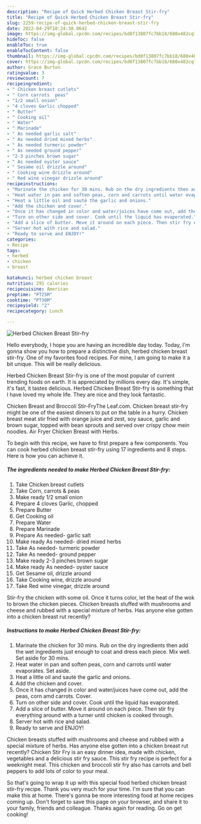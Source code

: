 ```yaml
---
description: "Recipe of Quick Herbed Chicken Breast Stir-fry"
title: "Recipe of Quick Herbed Chicken Breast Stir-fry"
slug: 2259-recipe-of-quick-herbed-chicken-breast-stir-fry
date: 2022-04-29T10:24:38.864Z
image: https://img-global.cpcdn.com/recipes/bd8f13807fc7bb18/680x482cq70/herbed-chicken-breast-stir-fry-recipe-main-photo.jpg
hideToc: false
enableToc: true
enableTocContent: false
thumbnail: https://img-global.cpcdn.com/recipes/bd8f13807fc7bb18/680x482cq70/herbed-chicken-breast-stir-fry-recipe-main-photo.jpg
cover: https://img-global.cpcdn.com/recipes/bd8f13807fc7bb18/680x482cq70/herbed-chicken-breast-stir-fry-recipe-main-photo.jpg
author: Grace Burton
ratingvalue: 3
reviewcount: 7
recipeingredient:
- " Chicken breast cutlets"
- " Corn carrots  peas"
- "1/2 small onion"
- "4 cloves Garlic chopped"
- " Butter"
- " Cooking oil"
- " Water"
- " Marinade"
- " As needed garlic salt"
- " As needed dried mixed herbs"
- " As needed turmeric powder"
- " As needed ground pepper"
- "2-3 pinches brown sugar"
- " As needed oyster sauce"
- " Sesame oil drizzle around"
- " Cooking wine drizzle around"
- " Red wine vinegar drizzle around"
recipeinstructions:
- "Marinate the chicken for 30 mins. Rub on the dry ingredients then add the wet ingredients just enough to coat and dress each piece. Mix well. Set aside for 30 mins."
- "Heat water in pan and soften peas, corn and carrots until water evaporates. Set aside."
- "Heat a little oil and sauté the garlic and onions."
- "Add the chicken and cover."
- "Once it has changed in color and water/juices have come out, add the peas, corn amd carrots. Cover."
- "Turn on other side and cover. Cook until the liquid has evaporated."
- "Add a slice of butter. Move it around on each piece. Then stir fry everything around with a turner until chicken is cooked through."
- "Server hot with rice and salad."
- "Ready to serve and ENJOY!"
categories:
- Recipe
tags:
- herbed
- chicken
- breast

katakunci: herbed chicken breast 
nutrition: 291 calories
recipecuisine: American
preptime: "PT25M"
cooktime: "PT30M"
recipeyield: "2"
recipecategory: Lunch

---
```



![Herbed Chicken Breast Stir-fry](https://img-global.cpcdn.com/recipes/bd8f13807fc7bb18/680x482cq70/herbed-chicken-breast-stir-fry-recipe-main-photo.jpg)

Hello everybody, I hope you are having an incredible day today. Today, I'm gonna show you how to prepare a distinctive dish, herbed chicken breast stir-fry. One of my favorites food recipes. For mine, I am going to make it a bit unique. This will be really delicious.

Herbed Chicken Breast Stir-fry is one of the most popular of current trending foods on earth. It is appreciated by millions every day. It's simple, it's fast, it tastes delicious. Herbed Chicken Breast Stir-fry is something that I have loved my whole life. They are nice and they look fantastic.

Chicken Breast and Broccoli Stir-FryThe Leaf.com. Chicken breast stir-fry might be one of the easiest dinners to put on the table in a hurry. Chicken breast meat stir fried with orange juice and zest, soy sauce, garlic and brown sugar, topped with bean sprouts and served over crispy chow mein noodles. Air Fryer Chicken Breast with Herbs.


To begin with this recipe, we have to first prepare a few components. You can cook herbed chicken breast stir-fry using 17 ingredients and 8 steps. Here is how you can achieve it.

<!--inarticleads1-->

##### The ingredients needed to make Herbed Chicken Breast Stir-fry:

1. Take  Chicken breast cutlets
1. Take  Corn, carrots &amp; peas
1. Make ready 1/2 small onion
1. Prepare 4 cloves Garlic, chopped
1. Prepare  Butter
1. Get  Cooking oil
1. Prepare  Water
1. Prepare  Marinade
1. Prepare  As needed- garlic salt
1. Make ready  As needed- dried mixed herbs
1. Take  As needed- turmeric powder
1. Take  As needed- ground pepper
1. Make ready 2-3 pinches brown sugar
1. Make ready  As needed- oyster sauce
1. Get  Sesame oil, drizzle around
1. Take  Cooking wine, drizzle around
1. Take  Red wine vinegar, drizzle around


Stir-fry the chicken with some oil. Once it turns color, let the heat of the wok to brown the chicken pieces. Chicken breasts stuffed with mushrooms and cheese and rubbed with a special mixture of herbs. Has anyone else gotten into a chicken breast rut recently? 

<!--inarticleads2-->

##### Instructions to make Herbed Chicken Breast Stir-fry:

1. Marinate the chicken for 30 mins. Rub on the dry ingredients then add the wet ingredients just enough to coat and dress each piece. Mix well. Set aside for 30 mins.
1. Heat water in pan and soften peas, corn and carrots until water evaporates. Set aside.
1. Heat a little oil and sauté the garlic and onions.
1. Add the chicken and cover.
1. Once it has changed in color and water/juices have come out, add the peas, corn amd carrots. Cover.
1. Turn on other side and cover. Cook until the liquid has evaporated.
1. Add a slice of butter. Move it around on each piece. Then stir fry everything around with a turner until chicken is cooked through.
1. Server hot with rice and salad.
1. Ready to serve and ENJOY!

Chicken breasts stuffed with mushrooms and cheese and rubbed with a special mixture of herbs. Has anyone else gotten into a chicken breast rut recently? Chicken Stir Fry is an easy dinner idea, made with chicken, vegetables and a delicious stir fry sauce. This stir fry recipe is perfect for a weeknight meal. This chicken and broccoli stir fry also has carrots and bell peppers to add lots of color to your meal. 

So that's going to wrap it up with this special food herbed chicken breast stir-fry recipe. Thank you very much for your time. I'm sure that you can make this at home. There's gonna be more interesting food at home recipes coming up. Don't forget to save this page on your browser, and share it to your family, friends and colleague. Thanks again for reading. Go on get cooking!
